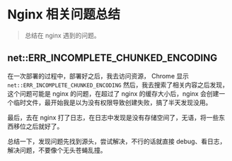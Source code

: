 # Nginx 相关问题总结

> 总结在 nginx 遇到的问题。

## net::ERR_INCOMPLETE_CHUNKED_ENCODING

在一次部署的过程中，部署好之后，我去访问资源， Chrome 显示 `net::ERR_INCOMPLETE_CHUNKED_ENCODING` 然后，我去搜索了相关内容之后发现，这个问题可能是 nginx 的问题，在超过了 nginx 的缓存大小后，nginx 会创建一个临时文件，最开始我是以为没有权限导致创建失败，搞了半天发现没用。

最后，去在 nginx 打了日志，在日志中发现是没有存储空间了，无语，将一些东西移位之后就好了。

总结一下，发现问题先找到源头，尝试解决，不行的话就直接 debug、看日志，解决问题，不要像个无头苍蝇乱撞。
